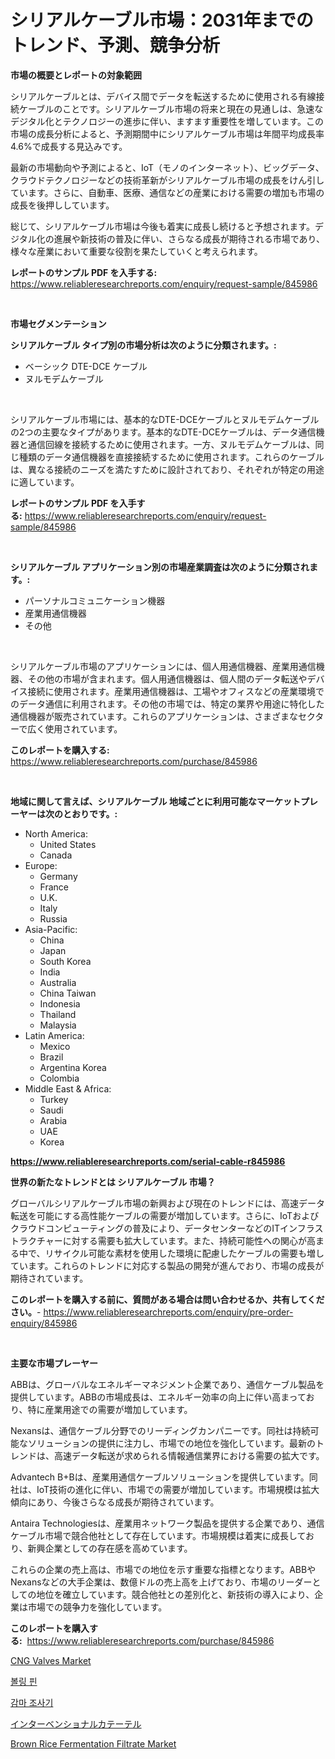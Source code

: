 <p><h1>シリアルケーブル市場：2031年までのトレンド、予測、競争分析</h1></p><p><strong>市場の概要とレポートの対象範囲</strong></p>
<p><p>シリアルケーブルとは、デバイス間でデータを転送するために使用される有線接続ケーブルのことです。シリアルケーブル市場の将来と現在の見通しは、急速なデジタル化とテクノロジーの進歩に伴い、ますます重要性を増しています。この市場の成長分析によると、予測期間中にシリアルケーブル市場は年間平均成長率4.6%で成長する見込みです。</p><p>最新の市場動向や予測によると、IoT（モノのインターネット）、ビッグデータ、クラウドテクノロジーなどの技術革新がシリアルケーブル市場の成長をけん引しています。さらに、自動車、医療、通信などの産業における需要の増加も市場の成長を後押ししています。</p><p>総じて、シリアルケーブル市場は今後も着実に成長し続けると予想されます。デジタル化の進展や新技術の普及に伴い、さらなる成長が期待される市場であり、様々な産業において重要な役割を果たしていくと考えられます。</p></p>
<p><strong>レポートのサンプル PDF を入手する:</strong> <a href="https://www.reliableresearchreports.com/enquiry/request-sample/845986">https://www.reliableresearchreports.com/enquiry/request-sample/845986</a></p>
<p>&nbsp;</p>
<p><strong>市場セグメンテーション</strong></p>
<p><strong>シリアルケーブル タイプ別の市場分析は次のように分類されます。:</strong></p>
<p><ul><li>ベーシック DTE-DCE ケーブル</li><li>ヌルモデムケーブル</li></ul></p>
<p>&nbsp;</p>
<p><p>シリアルケーブル市場には、基本的なDTE-DCEケーブルとヌルモデムケーブルの2つの主要なタイプがあります。基本的なDTE-DCEケーブルは、データ通信機器と通信回線を接続するために使用されます。一方、ヌルモデムケーブルは、同じ種類のデータ通信機器を直接接続するために使用されます。これらのケーブルは、異なる接続のニーズを満たすために設計されており、それぞれが特定の用途に適しています。</p></p>
<p><strong>レポートのサンプル PDF を入手する:</strong>&nbsp;<a href="https://www.reliableresearchreports.com/enquiry/request-sample/845986">https://www.reliableresearchreports.com/enquiry/request-sample/845986</a></p>
<p>&nbsp;</p>
<p><strong> シリアルケーブル アプリケーション別の市場産業調査は次のように分類されます。:</strong></p>
<p><ul><li>パーソナルコミュニケーション機器</li><li>産業用通信機器</li><li>その他</li></ul></p>
<p>&nbsp;</p>
<p><p>シリアルケーブル市場のアプリケーションには、個人用通信機器、産業用通信機器、その他の市場が含まれます。個人用通信機器は、個人間のデータ転送やデバイス接続に使用されます。産業用通信機器は、工場やオフィスなどの産業環境でのデータ通信に利用されます。その他の市場では、特定の業界や用途に特化した通信機器が販売されています。これらのアプリケーションは、さまざまなセクターで広く使用されています。</p></p>
<p><strong>このレポートを購入する:</strong>&nbsp; <a href="https://www.reliableresearchreports.com/purchase/845986">https://www.reliableresearchreports.com/purchase/845986</a></p>
<p>&nbsp;</p>
<p><strong>地域に関して言えば、シリアルケーブル 地域ごとに利用可能なマーケットプレーヤーは次のとおりです。:</strong></p>
<p><ul>
    <li>
        North America:
        <ul>
            <li>United States</li>
            <li>Canada</li>
        </ul>
    </li>
    <li>
        Europe:
        <ul>
            <li>Germany</li>
            <li>France</li>
            <li>U.K.</li>
            <li>Italy</li>
            <li>Russia</li>
        </ul>
    </li>
    <li>
        Asia-Pacific:
        <ul>
            <li>China</li>
            <li>Japan</li>
            <li>South Korea</li>
            <li>India</li>
            <li>Australia</li>
            <li>China Taiwan</li>
            <li>Indonesia</li>
            <li>Thailand</li>
            <li>Malaysia</li>
        </ul>
    </li>
    <li>
        Latin America:
        <ul>
            <li>Mexico</li>
            <li>Brazil</li>
            <li>Argentina Korea</li>
            <li>Colombia</li>
        </ul>
    </li>
    <li>
        Middle East & Africa:
        <ul>
            <li>Turkey</li>
            <li>Saudi</li>
            <li>Arabia</li>
            <li>UAE</li>
            <li>Korea</li>
        </ul>
    </li>
    </ul></p>
<p><strong><a href="https://www.reliableresearchreports.com/serial-cable-r845986">https://www.reliableresearchreports.com/serial-cable-r845986</a></strong>&nbsp;</p>
<p><strong>世界の新たなトレンドとは シリアルケーブル 市場？</strong></p>
<p><p>グローバルシリアルケーブル市場の新興および現在のトレンドには、高速データ転送を可能にする高性能ケーブルの需要が増加しています。さらに、IoTおよびクラウドコンピューティングの普及により、データセンターなどのITインフラストラクチャーに対する需要も拡大しています。また、持続可能性への関心が高まる中で、リサイクル可能な素材を使用した環境に配慮したケーブルの需要も増しています。これらのトレンドに対応する製品の開発が進んでおり、市場の成長が期待されています。</p></p>
<p><strong>このレポートを購入する前に、質問がある場合は問い合わせるか、共有してください。</strong>- <a href="https://www.reliableresearchreports.com/enquiry/pre-order-enquiry/845986">https://www.reliableresearchreports.com/enquiry/pre-order-enquiry/845986</a></p>
<p>&nbsp;</p>
<p><strong>主要な市場プレーヤー</strong></p>
<p><p>ABBは、グローバルなエネルギーマネジメント企業であり、通信ケーブル製品を提供しています。ABBの市場成長は、エネルギー効率の向上に伴い高まっており、特に産業用途での需要が増加しています。</p><p>Nexansは、通信ケーブル分野でのリーディングカンパニーです。同社は持続可能なソリューションの提供に注力し、市場での地位を強化しています。最新のトレンドは、高速データ転送が求められる情報通信業界における需要の拡大です。</p><p>Advantech B+Bは、産業用通信ケーブルソリューションを提供しています。同社は、IoT技術の進化に伴い、市場での需要が増加しています。市場規模は拡大傾向にあり、今後さらなる成長が期待されています。</p><p>Antaira Technologiesは、産業用ネットワーク製品を提供する企業であり、通信ケーブル市場で競合他社として存在しています。市場規模は着実に成長しており、新興企業としての存在感を高めています。</p><p>これらの企業の売上高は、市場での地位を示す重要な指標となります。ABBやNexansなどの大手企業は、数億ドルの売上高を上げており、市場のリーダーとしての地位を確立しています。競合他社との差別化と、新技術の導入により、企業は市場での競争力を強化しています。</p></p>
<p><strong>このレポートを購入する:</strong>&nbsp;&nbsp;<a href="https://www.reliableresearchreports.com/purchase/845986">https://www.reliableresearchreports.com/purchase/845986</a></p>
<p><p><a href="https://view.publitas.com/reportprime-1/analyzing-cng-valves-market-global-industry-perspective-and-forecast-2024-to-2031/">CNG Valves Market</a></p><p><a href="https://medium.com/@felipegrrady654556/%EB%B3%BC%EB%A7%81-%ED%95%80-%EC%8B%9C%EC%9E%A5-%EC%8B%9C%EC%9E%A5-cagr-%EC%8B%9C%EC%9E%A5-%ED%8A%B8%EB%A0%8C%EB%93%9C-%EB%B0%8F-%EC%84%B1%EC%9E%A5-%EC%A0%84%EB%9E%B5%EC%97%90-%EB%8C%80%ED%95%9C-%ED%86%B5%EC%B0%B0%EB%A0%A5-a669e3d06727">볼링 핀</a></p><p><a href="https://github.com/vsoq0zknh59/Market-Research-Report-List-2/blob/main/191455541696.md">감마 조사기</a></p><p><a href="https://github.com/oqxogxyvqe90775/Market-Research-Report-List-2/blob/main/944477245809.md">インターベンショナルカテーテル</a></p><p><a href="https://issuu.com/reportprime-2/docs/brown-rice-fermentation-filtrate-market-size-2030.">Brown Rice Fermentation Filtrate Market</a></p></p>